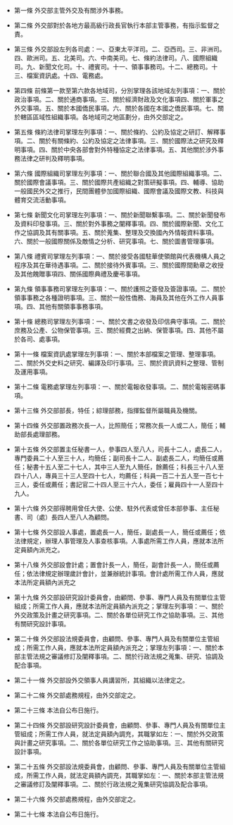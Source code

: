 * 第一條 外交部主管外交及有關涉外事務。

* 第二條 外交部對於各地方最高級行政長官執行本部主管事務，有指示監督之責。

* 第三條 外交部設左列各司處：一、亞東太平洋司。二、亞西司。三、非洲司。四、歐洲司。五、北美司。六、中南美司。七、條約法律司。八、國際組織司。九、新聞文化司。十、禮賓司。十一、領事事務司。十二、總務司。十三、檔案資訊處。十四、電務處。

* 第四條 前條第一款至第六款各地域司，分別掌理各該地域左列事項：一、關於政治事項。二、關於通商事項。三、關於經濟財政及文化事項四、關於軍事之外交事項。五、關於本國僑民事項。六、關於各國在本國之僑民事項。七、關於轄區區域性組織事項。各地域司之地區劃分，由外交部定之。

* 第五條 條約法律司掌理左列事項：一、關於條約、公約及協定之研訂、解釋事項。二、關於有關條約、公約及協定之法律事項。三、關於國際法之研究及釋明事項。四、關於中央各部會對外特種協定之法律事項。五、其他關於涉外事務法律之研判及釋明事項。

* 第六條 國際組織司掌理左列事項：一、關於聯合國及其他國際組織事項。二、關於國際會議事項。三、關於國際共產組織之對策研擬事項。四、輔導、協助一般國民外交之推行，民間團體參加國際組織、國際會議及國際文教、科技與體育交流活動事項。

* 第七條 新聞文化司掌理左列事項：一、關於新聞聯繫事項。二、關於新聞發布及資料印發事項。三、關於對外事務之闡釋事項。四、關於國際新聞、文化工作之協調及其有關事項。五、關於蒐集、整理及交換國內外情報資料事項。六、關於一般國際關係及敵情之分析、研究事項。七、關於圖書管理事項。

* 第八條 禮賓司掌理左列事項：一、關於接受各國駐華使領館與代表機構人員之程序及其在華待遇事項。二、關於接待外賓事項。三、關於國際間勳章之收授及其他餽贈事項四、關係國際典禮及慶弔事項。

* 第九條 領事事務司掌理左列事項：一、關於護照之簽發及簽證事項。二、關於領事事務之各種證明事項。三、關於一般性僑務、海員及其他在外工作人員事項。四、其他有關領事事務事項。

* 第十條 總務司掌理左列事項：一、關於文書之收發及印信典守事項。二、關於庶務及公產、公物保管事項。三、關於經費之出納、保管事項。四、其他不屬於各司、處事項。

* 第十一條 檔案資訊處掌理左列事項：一、關於本部檔案之管理、整理事項。二、關於外交史料之研究、編譯及印行事項。三、關於資訊資料之整理、管制及運用事項。

* 第十二條 電務處掌理左列事項：一、關於電報收發事項。二、關於電報密碼事項。

* 第十三條 外交部部長，特任；綜理部務，指揮監督所屬職員及機關。

* 第十四條 外交部置政務次長一人，比照簡任；常務次長一人或二人，簡任；輔助部長處理部務。

* 第十五條 外交部置主任秘書一人，參事四人至八人，司長十二人，處長二人，專門委員二十人至三十人，均簡任；副司長十二人、副處長二人，均簡任或薦任；秘書十五人至二十七人，其中三人至九人簡任，餘薦任；科長三十八人至四十八人，專員三十三人至四十七人，均薦任；科員一百二十五人至一百七十三人，委任或薦任；書記官二十四人至三十六人，委任；雇員四十一人至四十九人。

* 第十六條 外交部得聘用曾任大使、公使、駐外代表或曾任本部參事、主任秘書、司（處）長四人至八人為顧問。

* 第十七條 外交部設人事處，置處長一人，簡任，副處長一人，簡任或薦任；依法律規定，辦理人事管理及人事查核事項。人事處所需工作人員，應就本法所定員額內派充之。

* 第十八條 外交部設會計處；置會計長一人，簡任，副會計長一人，簡任或薦任；依法律規定辦理歲計會計，並兼辦統計事項。會計處所需工作人員，應就本法所定員額內派充之

* 第十九條 外交部設研究設計委員會，由顧問、參事、專門人員及有關單位主管組成；所需工作人員，應就本法所定員額內派充之；掌理左列事項：一、關於外交政策及計畫之研究事項。二、關於各單位研究工作之協助事項。三、其他有關研究設計事項。

* 第二十條 外交部設法規委員會，由顧問、參事、專門人員及有關單位主管組成；所需工作人員，應就本法所定員額內派充之；掌理左列事項：一、關於本部主管法規之審議修訂及闡釋事項。二、關於行政法規之蒐集、研究、協調及配合事項。

* 第二十一條 外交部設外交領事人員講習所，其組織以法律定之。

* 第二十二條 外交部處務規程，由外交部定之。

* 第二十三條 本法自公布日施行。

* 第二十四條 外交部設研究設計委員會，由顧問、參事、專門人員及有關單位主管組成；所需工作人員，就法定員額內調充，其職掌如左：一、關於外交政策與計畫之研究事項。二、關於各單位研究工作之協助事項。三、其他有關研究設計事項。

* 第二十五條 外交部設法規委員會，由顧問、參事、專門人員及有關單位主管組成，所需工作人員，就法定員額內調充，其職掌如左：一、關於本部主管法規之審議修訂及闡釋事項。二、關於行政法規之蒐集研究協調及配合事項。

* 第二十六條 外交部處務規程，由外交部定之。

* 第二十七條 本法自公布日施行。

